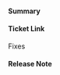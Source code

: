 <!--
Thanks for opening a pull request!

Please remember to:
- mention any issue(s) that this PR closes using a closing keyword as well as the issue number, such as "Closes #XYZ" or "Resolves sigstore/repo-name#XYZ", cf.
  [documentation](https://docs.github.com/en/github/managing-your-work-on-github/linking-a-pull-request-to-an-issue#linking-a-pull-request-to-an-issue-using-a-keyword)
- ensure your commits are signed-off, as sigstore uses the [DCO](https://en.wikipedia.org/wiki/Developer_Certificate_of_Origin) using `git commit -s`, or `git commit -s --amend` if you want to amend already existing commits
- lastly, ensure there are no merge commits!

Thank you :)
-->

#### Summary
<!--
A description of what this pull request does
-->

#### Ticket Link
<!--
If this pull request addresses a Help Wanted ticket, please link the relevant GitHub issue, e.g.

  Fixes https://github.com/sigstore/YYYYYY/issues/XXXXX

-->
Fixes

#### Release Note
<!--
Add a release note for each of the following conditions:

* Config changes (additions, deletions, updates)
* API additions—new endpoint, new response fields, or newly accepted request parameters
* Database changes (any)
* Anything noteworthy to an administrator running private sigstore instances (err on the side of over-communicating)
* New features and improvements, including behavioural changes, UI changes and CLI changes
* Bug fixes and fixes of previous known issues
* Deprecation warnings, breaking changes, or compatibility notes

If no release notes are required write NONE. Use past-tense.

-->
```release-note

```
